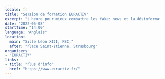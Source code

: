 ```yaml
---
locale: fr
title: "Session de formation EURACTIV"
excerpt: "1 heure pour mieux combattre les fakes news et la désinformation quand on est un média, les réflexes à adopter en tant que citoyen, à l'heure de la guerre en Ukraine. La formation inclut une présentation de 20 minutes suivie d'une discussion avec les participants (questions-réponses, retour d'expériences et témoignagnes). Elle sera assurée par Chris Powers, directeur de la communication d'EURACTIV."
date: "2022-05-08"
startTime: "14:00"
language: "Anglais"
location:
  main: "Salle Léon XIII, FEC,"
  after: "Place Saint-Etienne, Strasbourg"
organisers:
- "EURACTIV"
links:
- title: "Plus d'info"
  href: "https://www.euractiv.fr/"
---
```

